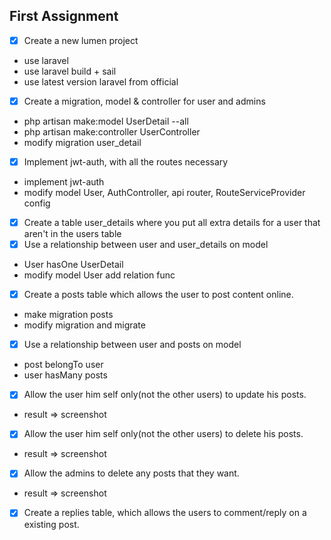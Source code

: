 ## First Assignment
- [x] Create a new lumen project
- use laravel
- use laravel build + sail
- use latest version laravel from official
- [x] Create a migration, model & controller for user and admins
- php artisan make:model UserDetail --all
- php artisan make:controller UserController
- modify migration user_detail
- [x] Implement jwt-auth, with all the routes necessary
- implement jwt-auth
- modify model User, AuthController, api router, RouteServiceProvider config
- [x] Create a table user_details where you put all extra details for a user that aren't in the users table
- [x] Use a relationship between user and user_details on model
- User hasOne UserDetail
- modify model User add relation func
- [x] Create a posts table which allows the user to post content online.
- make migration posts
- modify migration and migrate
- [x] Use a relationship between user and posts on model
- post belongTo user
- user hasMany posts
- [x] Allow the user him self only(not the other users) to update his posts.
- result => screenshot
- [x] Allow the user him self only(not the other users) to delete his posts.
- result => screenshot
- [x] Allow the admins to delete any posts that they want.
- result => screenshot
- [x] Create a replies table, which allows the users to comment/reply on a existing post.

